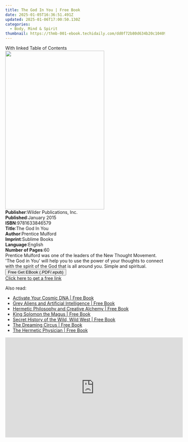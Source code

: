 ```yaml
---
title: The God In You | Free Book
date: 2025-01-05T16:36:51.491Z
updated: 2025-01-06T17:00:50.130Z
categories:
  - Body, Mind & Spirit
thumbnail: https://thmb-001-ebook.techidaily.com/dd0f72b80d634b20c1040933bd33c494aebfa92d36036c20c80c7e684748073c.jpg
---
```

<main id="book-container">
  <div class="flex flex-col">
    <div class="book-brief flex-1 py-6 px-4 sm:p-6 md:py-10 md:px-8">
      <!-- brief-->
      <div class="book-brief-main">With linked Table of Contents</div>
    </div>
    <div
      class="book-meta-info flex-1 grid gap-4 col-start-1 col-end-3 row-start-1 sm:mb-6 sm:grid-cols-4 lg:gap-6 lg:col-start-2 lg:row-end-6 lg:row-span-6 lg:mb-0"
    >
      <div
        class="book-meta-info-left place-content-center mt-4 p-4 text-sm leading-6 col-start-2 col-span-2 dark:text-slate-400"
      >
        <img
          class="w-full h-500 object-cover rounded-lg sm:h-255 sm:col-span-2 lg:col-span-full"
          src="https://img-001-ebook.techidaily.com/cd035ccce3aaf516988b809b6d4623f78bbafecef584884d0af69352edfa4d9f.jpg"
          alt=""
          width="312"
          height="500"
        />
      </div>
      <div
        class="book-meta-info-right mt-2 col-start-1 row-start-2 col-span-3 self-center"
      >
        <!-- meta data  -->
        <div class="flex flex-col px-4 md:px-8">
          <div class="flex-1">
            <strong>Publisher</strong>:<span class="px-2"
              >Wilder Publications, Inc.</span
            >
          </div>
          <div class="flex-1">
            <strong>Published</strong>:<span class="px-2">January 2015</span>
          </div>
          <div class="flex-1">
            <strong>ISBN</strong>:<span class="px-2">9781633846579</span>
          </div>
          <div class="flex-1">
            <strong>Title</strong>:<span class="px-2">The God In You</span>
          </div>
          <div class="flex-1">
            <strong>Author</strong>:<span class="px-2">Prentice Mulford</span>
          </div>
          <div class="flex-1">
            <strong>Imprint</strong>:<span class="px-2">Sublime Books</span>
          </div>
          <div class="flex-1">
            <strong>Language</strong>:<span class="px-2">English</span>
          </div>
          <div class="flex-1">
            <strong>Number of Pages</strong>:<span class="px-2">60</span>
          </div>
        </div>
      </div>
    </div>
    <div class="book-description flex-1 py-6 px-4 sm:p-6 md:py-10 md:px-8">
      <div class="book-description-main">
        <div accordion-content="" id="description">
          Prentice Mulford was one of the leaders of the New Thought Movement.
          'The God in You' will help you to use the power of your thoughts to
          connect with the spirit of the God that is all around you. Simple and
          spiritual.
        </div>
      </div>
    </div>
    <div class="book-excerpts flex-1 py-6 px-4 sm:p-6 md:py-10 md:px-8"></div>
    <div
      class="book-about-author flex-1 py-6 px-4 sm:p-6 md:py-10 md:px-8"
    ></div>
    <div class="book-free-get flex-1 py-6 px-4 sm:p-6 md:py-10 md:px-8">
      <button
        id="btn-free-get"
        class="bg-blue-500 hover:bg-blue-700 text-white font-bold py-2 px-4 rounded"
      >
        Free Get EBook (.PDF/.epub)
      </button>
      <div id="countdown-display" class="px-2 text-lg mt-2"></div>
      <a
        id="free-link"
        class="hidden bg-blue-500 hover:bg-blue-700 text-white font-bold py-2 px-4 rounded"
        href="https://www.ebooks.com/en-us/book/96506113/the-god-in-you/prentice-mulford/"
        target="_blank"
        >Click here to get a free link</a
      >
    </div>
    <script>
      let countdownTime = 0;
      let countdownInterval = null;
      document
        .getElementById('btn-free-get')
        .addEventListener('click', startCountdown);
      function startCountdown() {
        countdownTime = new Date().getTime() + 60000 * 3;
        countdownInterval = setInterval(updateCountdown, 1000);
        document.getElementById('btn-free-get').disabled = true;
        document
          .getElementById('btn-free-get')
          .classList.add('bg-gray-500', 'cursor-not-allowed');
      }
      function updateCountdown() {
        let currentTime = new Date().getTime();
        let timeLeft = countdownTime - currentTime;
        let secondsLeft = Math.floor(timeLeft / 1000);
        document.getElementById('countdown-display').innerHTML =
          `Remaining time: ${secondsLeft} seconds.`;
        if (secondsLeft <= 0) {
          clearInterval(countdownInterval);
          document.getElementById('btn-free-get').classList.add('hidden');
          document.getElementById('free-link').classList.remove('hidden');
          document.getElementById('countdown-display').innerHTML = '';
        }
      }
    </script>
  </div>
</main>

<ins class="adsbygoogle"
      style="display:block"
      data-ad-client="ca-pub-7571918770474297"
      data-ad-slot="8358498916"
      data-ad-format="auto"
      data-full-width-responsive="true"></ins>
    

<span class="atpl-alsoreadstyle">Also read:</span>
<div><ul>
<li><a href="https://novels-ebooks.techidaily.com/210410912-9781591434429-activate-your-cosmic-dna/"><u>Activate Your Cosmic DNA | Free Book</u></a></li>
<li><a href="https://novels-ebooks.techidaily.com/210410913-9781591434504-grey-aliens-and-artificial-intelligence/"><u>Grey Aliens and Artificial Intelligence | Free Book</u></a></li>
<li><a href="https://novels-ebooks.techidaily.com/210410924-9781644112892-hermetic-philosophy-and-creative-alchemy/"><u>Hermetic Philosophy and Creative Alchemy | Free Book</u></a></li>
<li><a href="https://novels-ebooks.techidaily.com/210410923-9781644112441-king-solomon-the-magus/"><u>King Solomon the Magus | Free Book</u></a></li>
<li><a href="https://novels-ebooks.techidaily.com/210410922-9781644112304-secret-history-of-the-wild-wild-west/"><u>Secret History of the Wild, Wild West | Free Book</u></a></li>
<li><a href="https://novels-ebooks.techidaily.com/210410914-9781591434542-the-dreaming-circus/"><u>The Dreaming Circus | Free Book</u></a></li>
<li><a href="https://novels-ebooks.techidaily.com/210410926-9781644114551-the-hermetic-physician/"><u>The Hermetic Physician | Free Book</u></a></li>
</ul></div>

<!-- affiliate ads begin -->
<iframe width="560" height="315" src="https://www.youtube.com/embed/Jng92DT1n_Y?si=LvxQhsEJoymsM2iZ" title="YouTube video player" frameborder="0" allow="accelerometer; autoplay; clipboard-write; encrypted-media; gyroscope; picture-in-picture; web-share" referrerpolicy="strict-origin-when-cross-origin" allowfullscreen></iframe>
<!-- affiliate ads end -->

